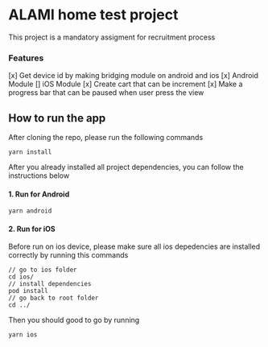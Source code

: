 # ALAMI home test project
This project is a mandatory assigment for recruitment process

### Features
[x] Get device id by making bridging module on android and ios
  [x] Android Module
  [] iOS Module
[x] Create cart that can be increment
[x] Make a progress bar that can be paused when user press the view

## How to run the app
After cloning the repo, please run the following commands
```
yarn install
```
After you already installed all project dependencies, you can follow the instructions below

#### 1. Run for Android
```
yarn android
```

#### 2. Run for iOS
Before run on ios device, please make sure all ios depedencies are installed correctly by running this commands
```
// go to ios folder
cd ios/
// install dependencies
pod install
// go back to root folder
cd ../
```
Then you should good to go by running 
```
yarn ios
```

